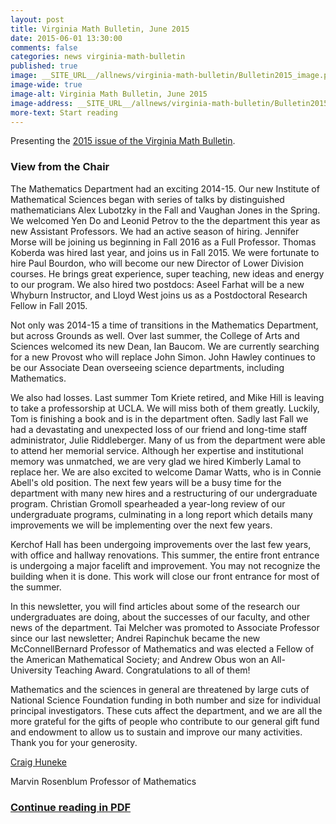 ```yaml
---
layout: post
title: Virginia Math Bulletin, June 2015
date: 2015-06-01 13:30:00
comments: false
categories: news virginia-math-bulletin
published: true
image: __SITE_URL__/allnews/virginia-math-bulletin/Bulletin2015_image.png
image-wide: true
image-alt: Virginia Math Bulletin, June 2015
image-address: __SITE_URL__/allnews/virginia-math-bulletin/Bulletin2015.pdf
more-text: Start reading
---
```


Presenting the [2015 issue of the Virginia Math Bulletin]({{site.url}}/allnews/virginia-math-bulletin/Bulletin2015.pdf).

<!--more-->

<h3 class="mt-5 mb-3">View from the Chair</h3>

The Mathematics Department had an
 exciting 2014-15. Our new Institute
 of Mathematical Sciences began with
 series of talks by distinguished mathematicians Alex Lubotzky in the Fall and
 Vaughan Jones in the Spring. We welcomed Yen Do and Leonid Petrov to the
the department this year as new Assistant Professors. We had an
active season of hiring. Jennifer Morse will be joining us beginning
in Fall 2016 as a Full Professor. Thomas Koberda was hired
last year, and joins us in Fall 2015. We were fortunate to hire Paul
Bourdon, who will become our new Director of Lower Division
courses. He brings great experience, super teaching, new ideas and
energy to our program. We also hired two postdocs: Aseel Farhat
will be a new Whyburn Instructor, and Lloyd West joins us as a
Postdoctoral Research Fellow in Fall 2015.

Not only was 2014-15 a time of transitions in the Mathematics
Department, but across Grounds as well. Over last summer,
the College of Arts and Sciences welcomed its new Dean, Ian Baucom.
We are currently searching for a new Provost who will replace
John Simon. John Hawley continues to be our Associate
Dean overseeing science departments, including Mathematics.

 We also had losses. Last summer Tom Kriete retired, and
Mike Hill is leaving to take a professorship at UCLA. We will
miss both of them greatly. Luckily, Tom is finishing a book and is
in the department often. Sadly last Fall we had a devastating and
unexpected loss of our friend and long-time staff administrator,
Julie Riddleberger. Many of us from the department were able to
attend her memorial service. Although her expertise and institutional
memory was unmatched, we are very glad we hired Kimberly
Lamal to replace her. We are also excited to welcome Damar
Watts, who is in Connie Abell's old position.
 The next few years will be a busy time for the department
with many new hires and a restructuring of our undergraduate program.
Christian Gromoll spearheaded a year-long review of our
undergraduate programs, culminating in a long report which details
many improvements we will be implementing over the next
few years.

Kerchof Hall has been undergoing improvements
over the last few years, with office and hallway renovations.
This summer, the entire front entrance is undergoing a
major facelift and improvement. You may not recognize the
building when it is done. This work will close our front entrance
for most of the summer.

 In this newsletter, you will find articles about some
of the research our undergraduates are doing, about the successes
of our faculty, and other news of the department. Tai
Melcher was promoted to Associate Professor since our last
newsletter; Andrei Rapinchuk became the new McConnellBernard
Professor of Mathematics and was elected a Fellow
of the American Mathematical Society; and Andrew
Obus won an All-University Teaching Award. Congratulations
to all of them!

 Mathematics and the sciences in general are threatened
by large cuts of National Science Foundation funding
in both number and size for individual principal investigators.
These cuts affect the department, and we are all the
more grateful for the gifts of people who contribute to our
general gift fund and endowment to allow us to sustain and
improve our many activities. Thank you for your generosity.



[Craig Huneke]({{site.url}}/people/clh4xd/)

Marvin Rosenblum Professor of Mathematics

### [Continue reading in PDF]({{site.url}}/allnews/virginia-math-bulletin/Bulletin2015.pdf)
